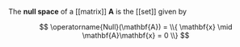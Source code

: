 The **null space** of a [[matrix]] $\mathbf{A}$ is the [[set]] given by

$$
\operatorname{Null}(\mathbf{A}) = \\{ \mathbf{x} \mid \mathbf{A}\mathbf{x} = 0 \\}
$$